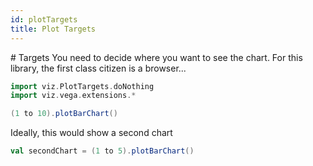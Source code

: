 ```yaml
---
id: plotTargets
title: Plot Targets
---
```

<head>
        <meta charset="utf-8" />
        <!-- Import Vega & Vega-Lite -->
        <script src="https://cdn.jsdelivr.net/npm/vega@5"></script>
        <script src="https://cdn.jsdelivr.net/npm/vega-lite@5"></script>
        <!-- Import vega-embed -->
        <script src="https://cdn.jsdelivr.net/npm/vega-embed@5"></script>
        <style>
		    div.viz {
                width: 25vmin;
                height:25vmin;
                style="position: fixed; left: 0; right: 0; top: 0; bottom: 0"
            }
        </style>
</head>
# Targets
You need to decide where you want to see the chart. For this library, the first class citizen is a browser... 


```scala mdoc:invisible
import viz.PlotTargets.doNothing
import viz.vega.extensions.*
```

```scala mdoc:vegaplot
(1 to 10).plotBarChart()
```

Ideally, this would show a second chart

```scala mdoc:vegaplot
val secondChart = (1 to 5).plotBarChart()
```